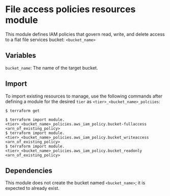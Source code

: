 # File access policies resources module

This module defines IAM policies that govern read, write, and delete access to a flat file services bucket: `<bucket_name>`

## Variables

`bucket_name`: The name of the target bucket.

## Import

To import existing resources to manage, use the following commands after defining a module for the desired `tier` as `<tier>_<bucket_name>_polciies`:

```
$ terraform get

$ terraform import module.<tier>_<bucket_name>_policies.aws_iam_policy.bucket-fullaccess <arn_of_existing_policy>
$ terraform import module.<tier>_<bucket_name>_policies.aws_iam_policy.bucket_writeaccess <arn_of_existing_policy>
$ terraform import module.<tier>_<bucket_name>_policies.aws_iam_policy.bucket_readonly <arn_of_existing_policy>
```

## Dependencies

This module does not create the bucket named `<bucket_name>`; it is expected to already exist.
